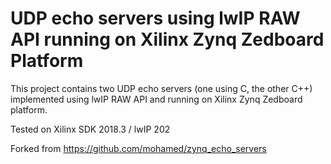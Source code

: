 # UDP echo servers using lwIP RAW API running on Xilinx Zynq Zedboard Platform
This project contains two UDP echo servers (one using C, the other C++)
implemented using lwIP RAW API and running on Xilinx Zynq Zedboard platform.

Tested on Xilinx SDK 2018.3 / lwIP 202

Forked from https://github.com/mohamed/zynq_echo_servers

